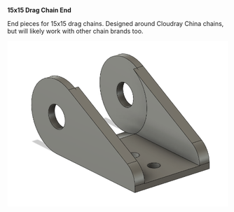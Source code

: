 <B>15x15 Drag Chain End</B>

End pieces for 15x15 drag chains. Designed around Cloudray China chains, but will likely work with other chain brands too.

![Image](Images/Image.png)
